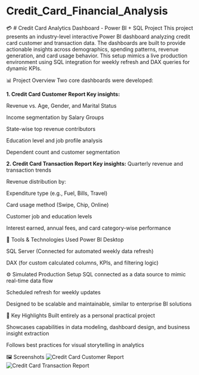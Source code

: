 # Credit_Card_Financial_Analysis
💳 # Credit Card Analytics Dashboard - Power BI + SQL Project
This project presents an industry-level interactive Power BI dashboard analyzing credit card customer and transaction data. The dashboards are built to provide actionable insights across demographics, spending patterns, revenue generation, and card usage behavior. This setup mimics a live production environment using SQL integration for weekly refresh and DAX queries for dynamic KPIs.

📊 Project Overview
Two core dashboards were developed:

**1.  Credit Card Customer Report
Key insights:**

Revenue vs. Age, Gender, and Marital Status

Income segmentation by Salary Groups

State-wise top revenue contributors

Education level and job profile analysis

Dependent count and customer segmentation

**2.  Credit Card Transaction Report
Key insights:**
Quarterly revenue and transaction trends

Revenue distribution by:

Expenditure type (e.g., Fuel, Bills, Travel)

Card usage method (Swipe, Chip, Online)

Customer job and education levels

Interest earned, annual fees, and card category-wise performance

🔧 Tools & Technologies Used
Power BI Desktop

SQL Server (Connected for automated weekly data refresh)

DAX (for custom calculated columns, KPIs, and filtering logic)

⚙️ Simulated Production Setup
SQL connected as a data source to mimic real-time data flow

Scheduled refresh for weekly updates

Designed to be scalable and maintainable, similar to enterprise BI solutions

📌 Key Highlights
Built entirely as a personal practical project 

Showcases capabilities in data modeling, dashboard design, and business insight extraction

Follows best practices for visual storytelling in analytics

🖼️ Screenshots
![Credit Card Customer Report](https://github.com/user-attachments/assets/cbc82079-005d-487f-93d4-a9f7ac387f9e)
![Credit Card Transaction Report](https://github.com/user-attachments/assets/3a3eb4d4-3133-4d8c-9196-5ed7d0c3d1b5)


